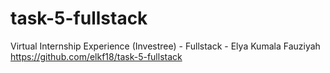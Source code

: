 # task-5-fullstack
Virtual Internship Experience (Investree) - Fullstack - Elya Kumala Fauziyah
https://github.com/elkf18/task-5-fullstack
